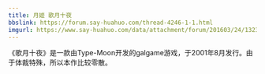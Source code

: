 ```yaml
---
title: 月姬 歌月十夜
bbslink: https://forum.say-huahuo.com/thread-4246-1-1.html
imgurl: https://www.say-huahuo.com/data/attachment/forum/201603/24/132334ygfvqld4wy34dwf4.jpg
---
```


《歌月十夜》是一款由Type-Moon开发的galgame游戏，于2001年8月发行。由于体裁特殊，所以本作比较零散。<!--more-->
